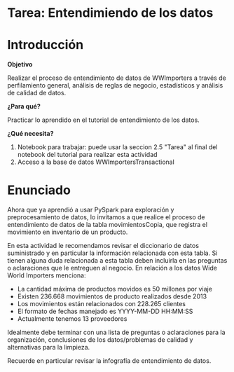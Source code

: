 # Tarea: Entendimiendo de los datos

# Introducción

**Objetivo**

Realizar el proceso de entendimiento de datos de WWImporters a través de perfilamiento general, análisis de reglas de negocio, estadísticos y análisis de calidad de datos.

**¿Para qué?**

Practicar lo aprendido en el tutorial de entendimiento de los datos.

**¿Qué necesita?**

1. Notebook para trabajar: puede usar la seccion 2.5 "Tarea" al final del notebook del tutorial para realizar esta actividad
2. Acceso a la base de datos WWImportersTransactional

# Enunciado

Ahora que ya aprendió a usar PySpark para exploración y preprocesamiento de datos, lo invitamos a que realice el proceso de entendimiento de datos de la tabla movimientosCopia, que registra el movimiento en inventario de un producto. 

En esta actividad le recomendamos revisar el diccionario de datos suministrado y en particular la información relacionada con esta tabla. Si tienen alguna duda relacionada a esta tabla deben incluirla en las preguntas o aclaraciones que le entreguen al negocio. En relación a los datos Wide World Importers menciona:

- La cantidad máxima de productos movidos es 50 millones por viaje
- Existen 236.668 movimientos de producto realizados desde 2013
- Los movimientos están relacionados con 228.265 clientes
- El formato de fechas manejado es YYYY-MM-DD HH:MM:SS
- Actualmente tenemos 13 proveedores 

Idealmente debe terminar con una lista de preguntas o aclaraciones para la organización, conclusiones de los datos/problemas de calidad y alternativas para la limpieza.

Recuerde en particular revisar la infografía de entendimiento de datos.
